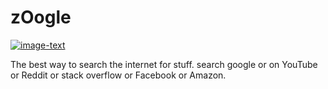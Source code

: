# zOogle

[![image-text]()](https://some.site/your-link.html)

The best way to search the internet for stuff.
search google or on YouTube or Reddit or stack overflow or Facebook or Amazon.
